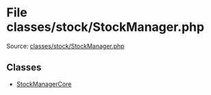 File classes/stock/StockManager.php
=========

Source: [classes/stock/StockManager.php](https://github.com/PrestaShop/PrestaShop/blob/1.6.1.3/classes/stock/StockManager.php)


Classes
-------

* [StockManagerCore](class.StockManagerCore.md)

